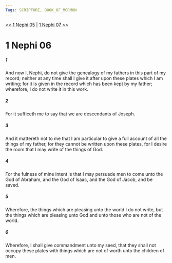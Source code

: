 ```yaml
---
Tags: SCRIPTURE, BOOK_OF_MORMON
---
```


[<< 1 Nephi 05](BOOK_OF_MORMON/01_1_Nephi/1_Nephi_05.md) | [1 Nephi 07 >>](BOOK_OF_MORMON/01_1_Nephi/1_Nephi_07.md)

# 1 Nephi 06

##### 1

And now I, Nephi, do not give the genealogy of my fathers in this part of my record; neither at any time shall I give it after upon these plates which I am writing; for it is given in the record which has been kept by my father; wherefore, I do not write it in this work.

##### 2

For it sufficeth me to say that we are descendants of Joseph.

##### 3

And it mattereth not to me that I am particular to give a full account of all the things of my father, for they cannot be written upon these plates, for I desire the room that I may write of the things of God.

##### 4

For the fulness of mine intent is that I may persuade men to come unto the God of Abraham, and the God of Isaac, and the God of Jacob, and be saved.

##### 5

Wherefore, the things which are pleasing unto the world I do not write, but the things which are pleasing unto God and unto those who are not of the world.

##### 6

Wherefore, I shall give commandment unto my seed, that they shall not occupy these plates with things which are not of worth unto the children of men.
